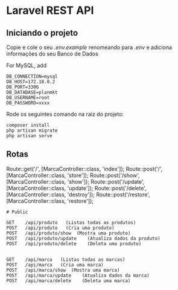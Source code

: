 # Laravel REST API

## Iniciando o projeto


Copie e cole o seu *.env.example* renomeando para *.env* e adiciona informações do seu Banco de Dados

For MySQL, add
```
DB_CONNECTION=mysql
DB_HOST=172.18.0.2
DB_PORT=3306
DB_DATABASE=planmkt
DB_USERNAME=root
DB_PASSWORD=xxxx
```

Rode os seguintes comando na raiz do projeto:

```
composer install
php artisan migrate
php artisan serve
```

## Rotas
Route::get('/', [MarcaController::class, 'index']);
Route::post('/', [MarcaController::class, 'store']);
Route::post('/show', [MarcaController::class, 'show']);
Route::post('/update', [MarcaController::class, 'update']);
Route::post('/delete', [MarcaController::class, 'destroy']);
Route::post('/restore', [MarcaController::class, 'restore']);
```
# Public

GET    /api/produto   (Listas todas as produtos)
POST   /api/produto   (Cria uma produto)
POST   /api/produto/show  (Mostra uma produto)
POST   /api/produto/update    (Atualiza dados da produto)
POST   /api/produto/delete    (Deleta uma produto)


GET    /api/marca   (Listas todas as marcas)
POST   /api/marca   (Cria uma marca)
POST   /api/marca/show  (Mostra uma marca)
POST   /api/marca/update    (Atualiza dados da marca)
POST   /api/marca/delete    (Deleta uma marca)


```
